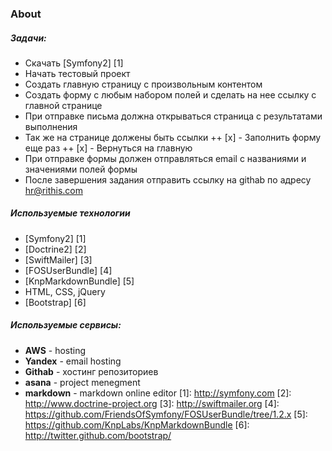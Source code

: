 ### About
##### Задачи:
+ Скачать [Symfony2] [1]
+ Начать тестовый проект
+ Создать главную страницу с произвольным контентом
+ Создать форму с любым набором полей и сделать на нее ссылку с главной странице
+ При отправке письма должна открываться страница с результатами выполнения
+ Так же на странице должены быть ссылки
++ [x] - Заполнить форму еще раз
++ [x] - Вернуться на главную
+ При отправке формы должен отправляться email с названиями и значениями полей формы
+ После завершения задания отправить ссылку на githab по адресу hr@rithis.com
##### Используемые технологии
+ [Symfony2] [1]
+ [Doctrine2] [2]
+ [SwiftMailer] [3]
+ [FOSUserBundle] [4]
+ [KnpMarkdownBundle] [5]
+ HTML, CSS, jQuery
+ [Bootstrap] [6]
##### Используемые сервисы:
+ **AWS** - hosting
+ **Yandex** - email hosting
+ **Githab** - хостинг репозиториев
+ **asana** - project menegment
+ **markdown** - markdown online editor
[1]: http://symfony.com
[2]: http://www.doctrine-project.org
[3]: http://swiftmailer.org
[4]: https://github.com/FriendsOfSymfony/FOSUserBundle/tree/1.2.x
[5]: https://github.com/KnpLabs/KnpMarkdownBundle
[6]: http://twitter.github.com/bootstrap/